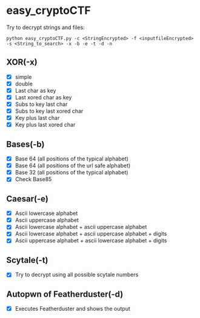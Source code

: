 # easy_cryptoCTF
Try to decrypt strings and files:
```
python easy_cryptoCTF.py -c <StringEncrypted> -f <inputfileEncrypted> -s <String_to_search> -x -b -e -t -d -n
```
## XOR(-x)
- [x] simple
- [x] double
- [x] Last char as key
- [x] Last xored char as key
- [x] Subs to key last char
- [x] Subs to key last xored char
- [x] Key plus last char
- [x] Key plus last xored char

## Bases(-b)
- [x] Base 64 (all positions of the typical alphabet)
- [x] Base 64 (all positions of the url safe alphabet)
- [x] Base 32 (all positions of the typical alphabet)
- [x] Check Base85

## Caesar(-e)
- [x] Ascii lowercase alphabet 
- [x] Ascii uppercase alphabet 
- [x] Ascii lowercase alphabet + ascii uppercase alphabet
- [x] Ascii lowercase alphabet + ascii uppercase alphabet + digits
- [x] Ascii uppercase alphabet + ascii lowercase alphabet + digits

## Scytale(-t)
- [x] Try to decrypt using all possible scytale numbers 

## Autopwn of Featherduster(-d)
- [x] Executes Featherduster and shows the output 

